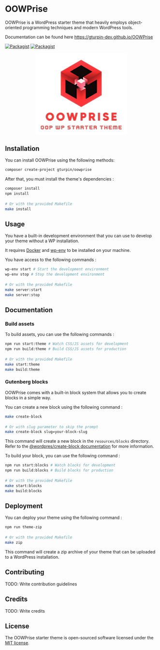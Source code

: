 # OOWPrise
OOWPrise is a WordPress starter theme that heavily employs object-oriented programming techniques and modern WordPress tools.

Documentation can be found here https://gturpin-dev.github.io/OOWPrise

[![Packagist](https://img.shields.io/packagist/v/gturpin/oowprise.svg?style=flat-square&label=Latest%20Version&colorB=blue)](https://packagist.org/packages/gturpin/oowprise?color=red)
[![Packagist](https://img.shields.io/packagist/dt/gturpin/oowprise.svg?style=flat-square&label=Projects%20Created&colorB=fc363b)](https://packagist.org/packages/gturpin/oowprise)

<p align="center">
  <img width="300" src="./screenshot.png" alt="OOWPrise Logo">
</p>

## Installation

You can install OOWPrise using the following methods:

```sh
composer create-project gturpin/oowprise
```

After that, you must install the theme's dependencies :

```sh
composer install
npm install

# Or with the provided Makefile
make install
```

## Usage

You have a built-in development environment that you can use to develop your theme without a WP installation.

It requires [Docker](https://www.docker.com/) and [wp-env](https://developer.wordpress.org/block-editor/reference-guides/packages/packages-env/) to be installed on your machine.

You have access to the following commands :

```sh
wp-env start # Start the development environment
wp-env stop # Stop the development environment

# Or with the provided Makefile
make server:start
make server:stop
```

## Documentation

### Build assets

To build assets, you can use the following commands :

```sh
npm run start:theme # Watch CSS/JS assets for development
npm run build:theme # Build CSS/JS assets for production

# Or with the provided Makefile
make start:theme
make build:theme
```

### Gutenberg blocks

OOWPrise comes with a built-in block system that allows you to create blocks in a simple way.

You can create a new block using the following command :

```sh
make create-block

# Or with slug parameter to skip the prompt
make create-block slug=your-block-slug
```

This command will create a new block in the `resources/blocks` directory. Refer to the [@wordpres/create-block documentation](https://developer.wordpress.org/block-editor/reference-guides/packages/packages-create-block/) for more information.

To build your block, you can use the following command :

```sh
npm run start:blocks # Watch blocks for development
npm run build:blocks # Build blocks for production

# Or with the provided Makefile
make start:blocks
make build:blocks
```

## Deployment

You can deploy your theme using the following command :

```sh
npm run theme-zip

# Or with the provided Makefile
make zip
```

This command will create a zip archive of your theme that can be uploaded to a WordPress installation.

## Contributing

TODO: Write contribution guidelines

## Credits

TODO: Write credits

## License

The OOWPrise starter theme is open-sourced software licensed under the [MIT license](LICENSE.md).
